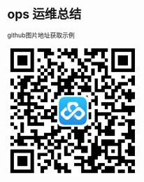 # ops 运维总结
github图片地址获取示例

![app](https://github.com/kmforce888/ops/blob/master/images/app_zy.png?raw=true)


